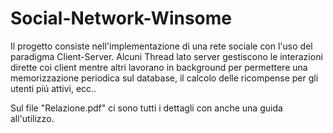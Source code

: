 # Social-Network-Winsome
Il progetto consiste nell'implementazione di una rete sociale con l'uso del paradigma Client-Server.
Alcuni Thread lato server gestiscono le interazioni dirette coi client mentre altri lavorano in background per permettere una memorizzazione periodica sul database, il calcolo delle ricompense per gli utenti piú attivi, ecc..

Sul file "Relazione.pdf" ci sono tutti i dettagli con anche una guida all'utilizzo.
